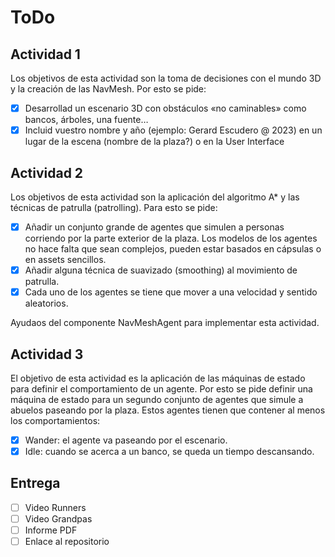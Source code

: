 # ToDo

## Actividad 1

Los objetivos de esta actividad son la toma de decisiones con el mundo 3D y la creación
de las NavMesh. Por esto se pide:

- [x] Desarrollad un escenario 3D con obstáculos «no caminables» como bancos,
árboles, una fuente…
- [x] Incluid vuestro nombre y año (ejemplo: Gerard Escudero @ 2023) en un lugar de
la escena (nombre de la plaza?) o en la User Interface

## Actividad 2

Los objetivos de esta actividad son la aplicación del algoritmo A* y las técnicas de
patrulla (patrolling). Para esto se pide:

- [x] Añadir un conjunto grande de agentes que simulen a personas corriendo por la
parte exterior de la plaza. Los modelos de los agentes no hace falta que sean
complejos, pueden estar basados en cápsulas o en assets sencillos.
- [x] Añadir alguna técnica de suavizado (smoothing) al movimiento de patrulla.
- [x] Cada uno de los agentes se tiene que mover a una velocidad y sentido aleatorios.

Ayudaos del componente NavMeshAgent para implementar esta actividad.

## Actividad 3

El objetivo de esta actividad es la aplicación de las máquinas de estado para definir el
comportamiento de un agente. Por esto se pide definir una máquina de estado para un
segundo conjunto de agentes que simule a abuelos paseando por la plaza. Estos
agentes tienen que contener al menos los comportamientos:

- [x] Wander: el agente va paseando por el escenario.
- [x] Idle: cuando se acerca a un banco, se queda un tiempo descansando.

## Entrega

- [ ] Video Runners
- [ ] Video Grandpas
- [ ] Informe PDF
- [ ] Enlace al repositorio
